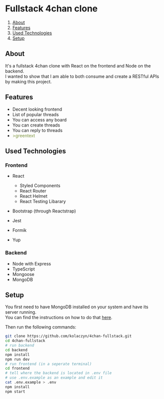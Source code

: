 # Fullstack 4chan clone

1. [About](#about)
1. [Features](#features)
1. [Used Technologies](#used-technologies)
1. [Setup](#setup)

## About

It's a fullstack 4chan clone with React on the frontend and Node on the backend.  
I wanted to show that I am able to both consume and create a RESTful APIs by making this project.

## Features

- Decent looking frontend
- List of popular threads
- You can access any board
- You can create threads
- You can reply to threads
- <section style="color: #7f9540;">>greentext</section>

## Used Technologies

### Frontend

- React
  - Styled Components
  - React Router
  - React Helmet
  - React Testing Libarary

- Bootstrap (through Reactstrap)
- Jest
- Formik
- Yup

### Backend

* Node with Express
* TypeScript
* Mongoose
* MongoDB

## Setup

You first need to have MongoDB installed on your system and have its server running.  
You can find the instructions on how to do that [here](https://duckduckgo.com/?q=MongoDB+setup).

Then run the following commands:

```bash
git clone https://github.com/kolaczyn/4chan-fullstack.git
cd 4chan-fullstack
# run backend
cd backend
npm install
npm run dev
# run frontend (in a seperate terminal)
cd frontend
# tell where the backend is located in .env file
# use .env.example as an example and edit it
cat .env.example > .env
npm install
npm start
```
